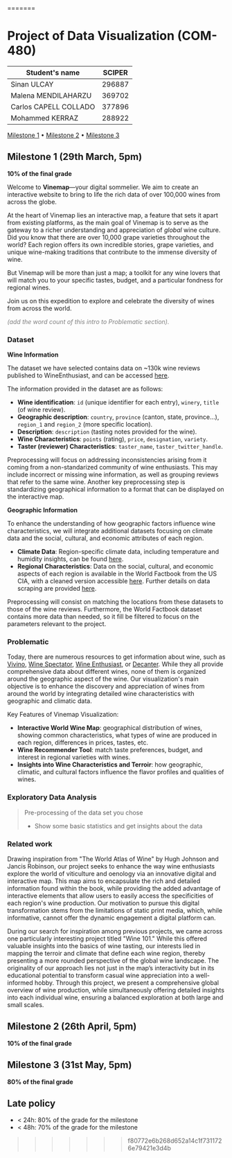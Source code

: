 
=======
# Project of Data Visualization (COM-480)

| Student's name | SCIPER |
| -------------- | ------ |
| Sinan ULCAY  | 296887  |
| Malena MENDILAHARZU  | 369702  |
| Carlos CAPELL COLLADO | 377896 |
| Mohammed KERRAZ | 288922 |

[Milestone 1](#milestone-1) • [Milestone 2](#milestone-2) • [Milestone 3](#milestone-3)

## Milestone 1 (29th March, 5pm)

**10% of the final grade**

Welcome to **Vinemap**—your digital sommelier. We aim to create an interactive website to bring to life the rich data of over 100,000 wines from across the globe.

At the heart of Vinemap lies an interactive map, a feature that sets it apart from existing platforms, as the main goal of Vinemap is to serve as the gateway to a richer understanding and appreciation of _global_ wine culture. Did you know that there are over 10,000 grape varieties throughout the world? Each region offers its own incredible stories, grape varieties, and unique wine-making traditions that contribute to the immense diversity of wine.

But Vinemap will be more than just a map; a toolkit for any wine lovers that will match you to your specific tastes, budget, and a particular fondness for regional wines.

Join us on this expedition to explore and celebrate the diversity of wines from across the world.

<span style="color:gray">*(add the word count of this intro to Problematic section).*</span>


### Dataset

**Wine Information**

The dataset we have selected contains data on ~130k wine reviews published to WineEnthusiast, and can be accessed [here](https://www.kaggle.com/datasets/mysarahmadbhat/wine-tasting).

The information provided in the dataset are as follows:

- **Wine identification**: `id` (unique identifier for each entry), `winery`, `title` (of wine review). 
- **Geographic description**: `country`, `province` (canton, state, province...), `region_1` and `region_2` (more specific location).
- **Description**: `description` (tasting notes provided for the wine).
- **Wine Characteristics**: `points` (rating), `price`, `designation`, `variety`.
- **Taster (reviewer) Characteristics**: `taster_name`, `taster_twitter_handle`.

Preprocessing will focus on addressing inconsistencies arising from it coming from a non-standarized community of wine enthusiasts. This may include incorrect or missing wine information, as well as grouping reviews that refer to the same wine. Another key preprocessing step is standardizing geographical information to a format that can be displayed on the interactive map.


**Geographic Information**

To enhance the understanding of how geographic factors influence wine characteristics, we will integrate additional datasets focusing on climate data and the social, cultural, and economic attributes of each region.

- **Climate Data**: Region-specific climate data, including temperature and humidity insights, can be found [here](https://www.kaggle.com/datasets/goyaladi/climate-insights-dataset?select=climate_change_data.csv).
- **Regional Characteristics**: Data on the social, cultural, and economic aspects of each region is available in the World Factbook from the US CIA, with a cleaned version accessible [here](https://www.kaggle.com/datasets/usdod/world-factbook-country-profiles). Further details on data scraping are provided [here](https://github.com/factbook/factbook.json).

Preprocessing will consist on matching the locations from these datasets to those of the wine reviews. Furthermore, the World Factbook dataset contains more data than needed, so it fill be filtered to focus on the parameters relevant to the project.


### Problematic

Today, there are numerous resources to get information about wine, such as [Vivino](https://www.vivino.com/), [Wine Spectator](https://www.winespectator.com/), [Wine Enthusiast](https://www.winemag.com/), or [Decanter](https://www.decanter.com/). While they all provide comprehensive data about different wines, none of them is organized around the geographic aspect of the wine. Our visualization's main objective is to enhance the discovery and appreciation of wines from around the world by integrating detailed wine characteristics with geographic and climatic data.

Key Features of Vinemap Visualization:

- **Interactive World Wine Map**: geographical distribution of wines, showing common characteristics, what types of wine are produced in each region, differences in prices, tastes, etc.
- **Wine Recommender Tool**: match taste preferences, budget, and interest in regional varieties with wines.
- **Insights into Wine Characteristics and Terroir**: how geographic, climatic, and cultural factors influence the flavor profiles and qualities of wines.


### Exploratory Data Analysis

> Pre-processing of the data set you chose
> - Show some basic statistics and get insights about the data

### Related work

Drawing inspiration from "The World Atlas of Wine" by Hugh Johnson and Jancis Robinson, our project seeks to enhance the way wine enthusiasts explore the world of viticulture and oenology via an innovative digital and interactive map.  This map aims to encapsulate the rich and detailed information found within the book, while providing the added advantage of interactive elements that allow users to easily access the specificities of each region's wine production. Our motivation to pursue this digital transformation stems from the limitations of static print media, which, while informative, cannot offer the dynamic engagement a digital platform can.

During our search for inspiration among previous projects, we came across one particularly interesting project titled "Wine 101."  While this offered valuable insights into the basics of wine tasting, our interests lied in mapping the terroir and climate that define each wine region, thereby presenting a more rounded perspective of the global wine landscape. The originality of our approach lies not just in the map’s interactivity but in its educational potential to transform casual wine appreciation into a well-informed hobby. Through this project, we present a comprehensive global overview of wine production, while simultaneously offering detailed insights into each individual wine, ensuring a balanced exploration at both large and small scales.


## Milestone 2 (26th April, 5pm)

**10% of the final grade**


## Milestone 3 (31st May, 5pm)

**80% of the final grade**


## Late policy

- < 24h: 80% of the grade for the milestone
- < 48h: 70% of the grade for the milestone

>>>>>>> f80772e6b268d652a14c1f7311726e79421e3d4b
